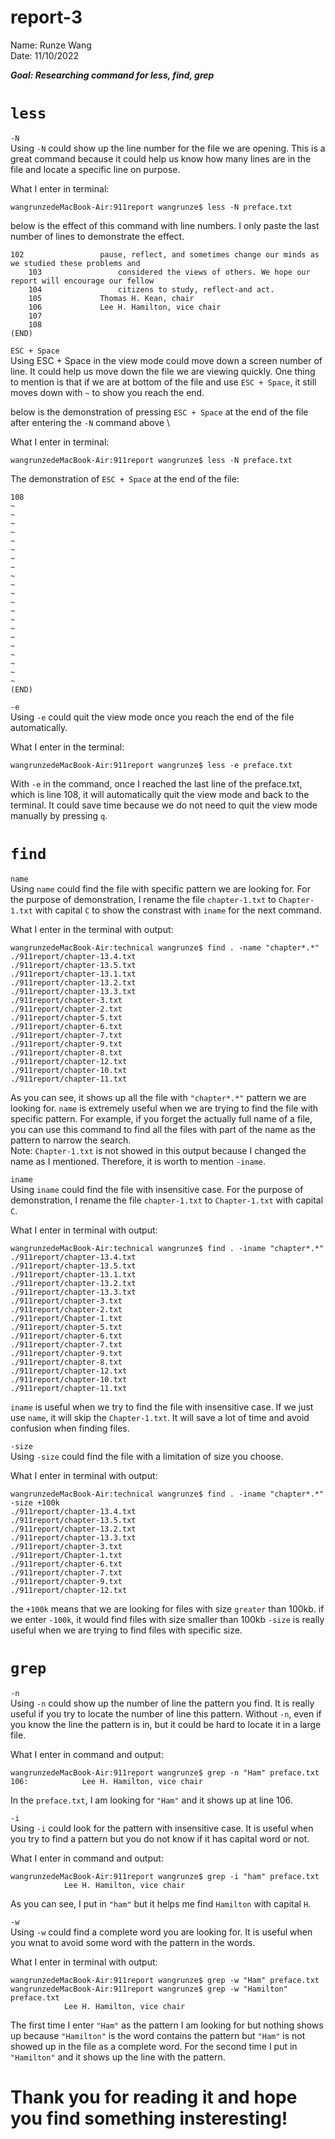 # report-3

Name: Runze Wang \
Date: 11/10/2022

***Goal: Researching command for less, find, grep***

# ``` less ```

```-N``` \
Using ```-N``` could show up the line number for the file we are opening. This is a great command because it could help us know how many lines are in the file and locate a specific line on purpose.

What I enter in terminal:

```
wangrunzedeMacBook-Air:911report wangrunze$ less -N preface.txt
```

below is the effect of this command with line numbers. I only paste the last number of lines to demonstrate the effect.
```
102                 pause, reflect, and sometimes change our minds as we studied these problems and
    103                 considered the views of others. We hope our report will encourage our fellow
    104                 citizens to study, reflect-and act.
    105             Thomas H. Kean, chair
    106             Lee H. Hamilton, vice chair
    107         
    108     
(END)
```

 ```ESC + Space``` \
 Using ESC + Space in the view mode could move down a screen number of line. It could help us move down the file we are viewing quickly. One thing to mention is that if we are at bottom of the file and use ```ESC + Space```, it still moves down with ```~``` to show you reach the end.

below is the demonstration of pressing ```ESC + Space``` at the end of the file after entering the ```-N``` command above \

What I enter in terminal:
```
wangrunzedeMacBook-Air:911report wangrunze$ less -N preface.txt
```
The demonstration of ```ESC + Space``` at the end of the file:


 ```
 108     
~
~
~
~
~
~
~
~
~
~
~
~
~
~
~
~
~
~
~
~
~
(END)
 ```

```-e``` \
Using ```-e``` could quit the view mode once you reach the end of the file automatically. 

What I enter in the terminal: 
```
wangrunzedeMacBook-Air:911report wangrunze$ less -e preface.txt
```
With ```-e``` in the command, once I reached the last line of the preface.txt, which is line 108, it will automatically quit the view mode and back to the terminal. It could save time because we do not need to quit the view mode manually by pressing ```q```.

# ```find```
```name``` \
Using ```name``` could find the file with specific pattern we are looking for. 
For the purpose of demonstration,  I rename the file ```chapter-1.txt``` to ```Chapter-1.txt``` with capital ```C``` to show the constrast with ```iname``` for the next command.

What I enter in the terminal with output:
```
wangrunzedeMacBook-Air:technical wangrunze$ find . -name "chapter*.*"
./911report/chapter-13.4.txt
./911report/chapter-13.5.txt
./911report/chapter-13.1.txt
./911report/chapter-13.2.txt
./911report/chapter-13.3.txt
./911report/chapter-3.txt
./911report/chapter-2.txt
./911report/chapter-5.txt
./911report/chapter-6.txt
./911report/chapter-7.txt
./911report/chapter-9.txt
./911report/chapter-8.txt
./911report/chapter-12.txt
./911report/chapter-10.txt
./911report/chapter-11.txt
```

As you can see, it shows up all the file with ```"chapter*.*"``` pattern we are looking for. ```name``` is extremely useful when we are trying to find the file with specific pattern. For example, if you forget the actually full name of a file, you can use this command to find all the files with part of the name as the pattern to narrow the search. \
Note: ```Chapter-1.txt``` is not showed in this output because I changed the name as I mentioned. Therefore, it is worth to mention ```-iname```.

```iname``` \
Using ```iname``` could find the file with insensitive case. For the purpose of demonstration, I rename the file ```chapter-1.txt``` to ```Chapter-1.txt``` with capital ```C```.

What I enter in terminal with output:
```
wangrunzedeMacBook-Air:technical wangrunze$ find . -iname "chapter*.*"
./911report/chapter-13.4.txt
./911report/chapter-13.5.txt
./911report/chapter-13.1.txt
./911report/chapter-13.2.txt
./911report/chapter-13.3.txt
./911report/chapter-3.txt
./911report/chapter-2.txt
./911report/Chapter-1.txt
./911report/chapter-5.txt
./911report/chapter-6.txt
./911report/chapter-7.txt
./911report/chapter-9.txt
./911report/chapter-8.txt
./911report/chapter-12.txt
./911report/chapter-10.txt
./911report/chapter-11.txt
```

```iname``` is useful when we try to find the file with insensitive case. If we just use ```name```, it will skip the ```Chapter-1.txt```. It will save a lot of time and avoid confusion when finding files.

```-size``` \
Using ```-size``` could find the file with a limitation of size you choose.

What I enter in terminal with output:
```
wangrunzedeMacBook-Air:technical wangrunze$ find . -iname "chapter*.*" -size +100k
./911report/chapter-13.4.txt
./911report/chapter-13.5.txt
./911report/chapter-13.2.txt
./911report/chapter-13.3.txt
./911report/chapter-3.txt
./911report/Chapter-1.txt
./911report/chapter-6.txt
./911report/chapter-7.txt
./911report/chapter-9.txt
./911report/chapter-12.txt
```

the ```+100k``` means that we are looking for files with size ```greater``` than 100kb. if we enter ```-100k```, it would find files with size smaller than 100kb ```-size``` is really useful when we are trying to find files with specific size.

# ```grep```

```-n``` \
Using `-n` could show up the number of line the pattern you find. It is really useful if you try to locate the number of line this pattern. Without `-n`, even if you know the line the pattern is in, but it could be hard to locate it in a large file.

What I enter in command and output:
```
wangrunzedeMacBook-Air:911report wangrunze$ grep -n "Ham" preface.txt
106:            Lee H. Hamilton, vice chair
```

In the ```preface.txt```, I am looking for `"Ham"` and it shows up at line 106.

`-i` \
Using `-i` could look for the pattern with insensitive case. It is useful when you try to find a pattern but you do not know if it has capital word or not.

What I enter in command and output:
```
wangrunzedeMacBook-Air:911report wangrunze$ grep -i "ham" preface.txt
            Lee H. Hamilton, vice chair
```
As you can see, I put in `"ham"` but it helps me find `Hamilton` with capital `H`.

`-w`\
Using `-w` could find a complete word you are looking for. It is useful when you wnat to avoid some word with the pattern in the words.

What I enter in terminal with output:
```
wangrunzedeMacBook-Air:911report wangrunze$ grep -w "Ham" preface.txt
wangrunzedeMacBook-Air:911report wangrunze$ grep -w "Hamilton" preface.txt
            Lee H. Hamilton, vice chair
```

The first time I enter `"Ham"` as the pattern I am looking for but nothing shows up because `"Hamilton"` is the word contains the pattern but `"Ham"` is not showed up in the file as a complete word. For the second time I put in `"Hamilton"` and it shows up the line with the pattern.


# Thank you for reading it and hope you find something insteresting!